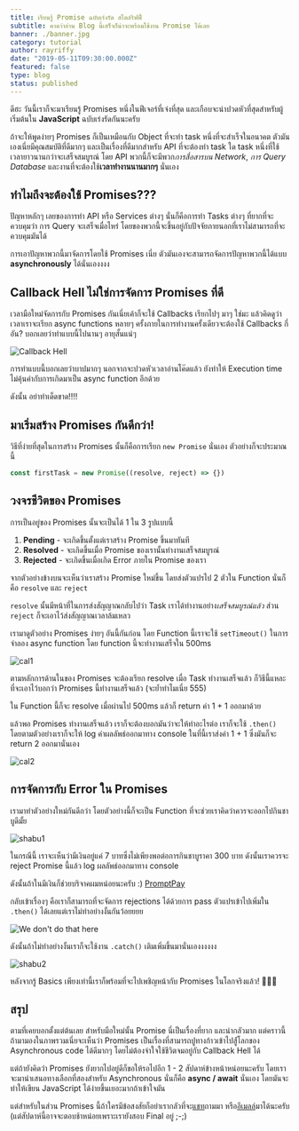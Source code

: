 ```yaml
---
title: เรียนรู้ Promise ฉบับเร่งรัด สไตล์ริฟฟี่
subtitle: คาดว่าอ่าน Blog นี้เสร็จก็น่าจะพร้อมใช้งาน Promise ได้เลย
banner: ./banner.jpg
category: tutorial
author: rayriffy
date: "2019-05-11T09:30:00.000Z"
featured: false
type: blog
status: published
---
```


ดีฮะ วันนี้เราก็จะมาเรียนรู้ Promises หนึ่งในฟีเจอร์ที่เจ๋งที่สุด และเกือบจะน่าปวดหัวที่สุดสำหรับผู้เริ่มต้นใน **JavaScript** ฉบับเร่งรัดกันนะครับ

ถ้าจะให้พูดง่ายๆ Promises ก็เป็นเหมือนกับ Object ที่จะทำ task หนึ่งที่จะสำเร็จในอนาคต ตัวมันเองเนี่ยมีคุณสมบัติที่ดีมากๆ และเป็นเรื่องที่ดีมากสำหรับ API ที่จะต้องทำ task ใด task หนึ่งที่ใช้เวลายาวนานกว่าจะเสร็จสมบูรณ์ โดย API พวกนี้ก็จะมีพวก*การสื่อสารบน Network*, *การ Query Database* และงานที่จะต้องใช้**เวลาทำงานนานมากๆ** นั่นเอง

## ทำไมถึงจะต้องใช้ Promises???

ปัญหาหลักๆ เลยของการทำ API หรือ Services ต่างๆ นั่นก็คือการทำ Tasks ต่างๆ ที่ยากที่จะควบคุมว่า การ Query จะเสร็จเมื่อไหร่ โดยของพวกนี้จะขึ้นอยู่กับปัจจัยภายนอกที่เราไม่สามารถที่จะควบคุมมันได้

การเอาปัญหาพวกนี้มาจัดการโดยใช้ Promises เนี่ย ตัวมันเองจะสามารถจัดการปัญหาพวกนี้ได้แบบ **asynchronously** ได้นั่นเองงงง

## Callback Hell ไม่ใช่การจัดการ Promises ที่ดี

เวลามือใหม่จัดการกับ Promises กันเนี่ยเค้าก็จะใช้ Callbacks เรียกไปๆ มาๆ ใช่มะ แล้วคิดดูว่าเวลาเราจะเรียก async functions หลายๆ ครั้งภายในการทำงานครั้งเดียวจะต้องใช้ Callbacks กี่อัน? บอกเลยว่าทำแบบนี้ไปนานๆ อายุสั้นแน่ๆ

![Callback Hell](./1.png)

การทำแบบนี้บอกเลยว่าบาปมากๆ นอกจากจะปวดหัวเวลาอ่านโค๊ดแล้ว ยังทำให้ Execution time ไม่คุ้นค่ากับการเกิดมาเป็น async function อีกด้วย

ดังนั้น อย่าทำเด็ดขาด!!!!

## มาเริ่มสร้าง Promises กันดีกว่า!

วิธีที่ง่ายที่สุดในการสร้าง Promises นั้นก็คือการเรียก `new Promise` นั่นเอง ตัวอย่างก็จะประมาณนี้

```javascript
const firstTask = new Promise((resolve, reject) => {})
```

## วงจรชีวิตของ Promises

การเป็นอยู่ของ Promises นั้นจะเป็นได้ 1 ใน 3 รูปแบบนี้

1.  **Pending** - จะเกิดขึ้นตั้งแต่เราสร้าง Promise ขึ้นมาทันที
2.  **Resolved** - จะเกิดขึ้นเมื่อ Promise ของเรานั้นทำงานเสร็จสมบูรณ์
3.  **Rejected** - จะเกิดขึ้นเมื่อเกิด Error ภายใน Promise ของเรา

จากตัวอย่างข้างบนจะเห็นว่าเราสร้าง Promise ใหม่ขึ้น โดยส่งตัวแปรไป 2 ตัวใน Function นั่นก็คือ `resolve` และ `reject`

`resolve` นั้นมีหน้าที่ในการส่งสัญญาณกลับไปว่า Task เราได้ทำงานอย่าง*เสร็จสมบูรณ์แล้ว* ส่วน `reject` ก็จะเอาไว้ส่งสัญญาณเวลาล้มเหลว

เรามาดูตัวอย่าง Promises ง่ายๆ อันนี้กันก่อน โดย Function นี้เราจะใช้ `setTimeout()` ในการจำลอง async function โดย function นี้จะทำงานเสร็จใน 500ms

![cal1](./2.png)

ตามหลักการด้านในของ Promises จะต้องเรียก resolve เมื่อ Task ทำงานเสร็จแล้ว ก็วิธีนี้แหละที่จะเอาไว้บอกว่า Promises นี้ทำงานเสร็จแล้ว (จะย้ำทำไมเนี่ย 555)

ใน Function นี้ก็จะ resolve เมื่อผ่านไป 500ms แล้วก็ return ค่า 1 + 1 ออกมาด้วย

แล้วพอ Promises ทำงานเสร็จแล้ว เราก็จะต้องบอกมันว่าจะให้ทำอะไรต่อ เราก็จะใช้ `.then()` โดยตามตัวอย่างเราก็จะให้ log ค่าผลลัพธ์ออกมาทาง console ในที่นี้เราส่งค่า 1 + 1 ซึ่งมันก็จะ return 2 ออกมานั่นเอง

![cal2](./3.png)

## การจัดการกับ Error ใน Promises

เรามาทำตัวอย่างใหม่กันดีกว่า โดยตัวอย่างนี้ก็จะเป็น Function ที่จะช่วยเราคิดว่าควรจะออกไปกินชาบูดีมั้ย

![shabu1](./4.png)

ในกรณีนี้ เราจะเห็นว่ามีเงินอยู่แค่ 7 บาทซึ่งไม่เพียงพอต่อการกินชาบูราคา 300 บาท ดังนั้นเราควรจะ reject Promise นี้แล้ว log ผลลัพธ์ออกมาทาง console

ดังนั้นถ้าในมีเงินก็ช่วยบริจาคผมหน่อยนะครับ :) [PromptPay](https://storage.rayriffy.com/files/image/PROMPTPAY.png)

กลับเข้าเรื่องๆ คือเราก็สามารถที่จะจัดการ rejections ได้ด้วยการ pass ตัวแปรเข้าไปเพิ่มใน `.then()` ได้เลยแต่เราไม่ทำอย่างงั้นกันว้อยยยย

![We don't do that here](./bp.jpg)

ดังนั้นถ้าไม่ทำอย่างงั้นเราก็จะใช้งาน `.catch()` เติมเพิ่มขึ้นมานั่นเองงงงงง

![shabu2](./5.png)

หลังจากรู้ Basics เพียงเท่านี้เราก็พร้อมที่จะไปเพชิญหน้ากับ Promises ในโลกจริงแล้ว! 🎉🎉🎉

## สรุป

ตามที่เคยบอกตั้งแต่ต้นเลย สำหรับมือใหม่นั้น Promise นี่เป็นเรื่องที่ยาก และน่ากลัวมาก แต่คราวนี้ถ้ามามองในภาพรวมเนี่ยจะเห็นว่า Promises เป็นเรื่องที่สามารถปูทางก้าวเข้าไปสู้่โลกของ Asynchronous code ได้ดีมากๆ โดยไม่ต้องจำใจใช้ชีวิตจมอยู่กับ Callback Hell ได้

แต่ถ้ายังคิดว่่า Promises ยังยากไปอยู่ดีก็ขอให้รอไปอีก 1 - 2 สัปดาห์ข้างหน้าหน่อยนะครับ โดยเราจะมานำเสนอทางเลือกที่สองสำหรับ Asynchronous นั่นก็คือ **async / await** นั่นเอง โดยมันจะทำให้เขียน JavaScript ได้ง่ายขึ้นเยอะมากถ้าเข้าใจมัน

แต่สำหรับในส่วน Promises นี้ถ้าใครมีข้อสงสัยก็อย่าเรากลัวที่จะ[แชท](https://m.me/rayriffy)ถามมา หรือ[อีเมลล์](mailto://contact@rayriffy.com)มาได้นะครับ (แต่สัปดาห์นี้อาจจะตอบช้าหน่อยเพราะเรายังสอบ Final อยู่ ;-;)